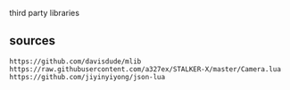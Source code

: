 third party libraries

## sources

```
https://github.com/davisdude/mlib
https://raw.githubusercontent.com/a327ex/STALKER-X/master/Camera.lua
https://github.com/jiyinyiyong/json-lua
```